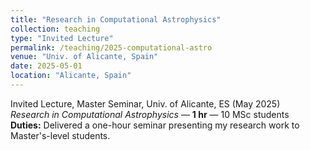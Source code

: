 ```yaml
---
title: "Research in Computational Astrophysics"
collection: teaching
type: "Invited Lecture"
permalink: /teaching/2025-computational-astro
venue: "Univ. of Alicante, Spain"
date: 2025-05-01
location: "Alicante, Spain"
---
```


Invited Lecture, Master Seminar, Univ. of Alicante, ES (May 2025)  
*Research in Computational Astrophysics* — **1 hr** — 10 MSc students  
**Duties:** Delivered a one-hour seminar presenting my research work to Master's-level students.
